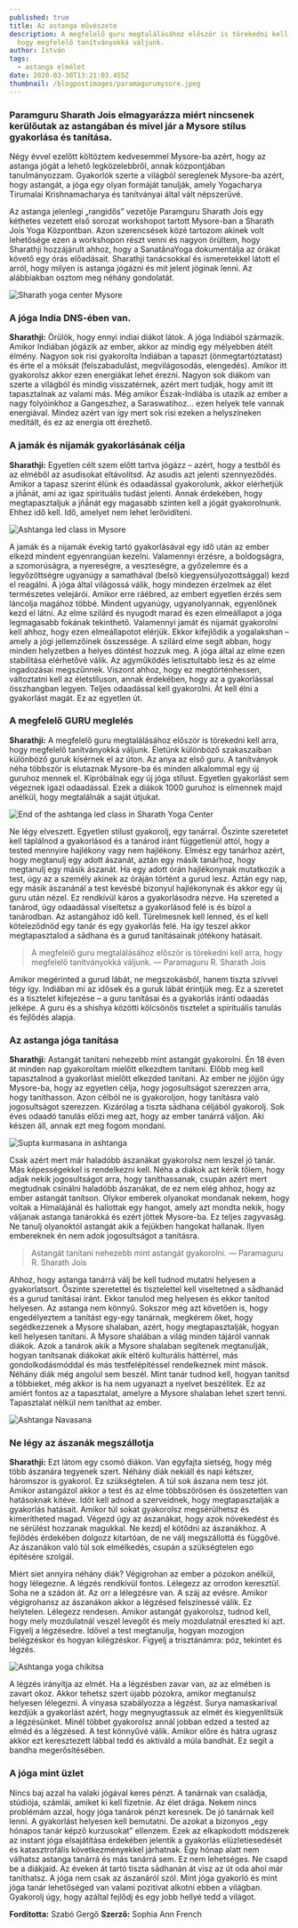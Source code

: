 ```yaml
---
published: true
title: Az astanga művészete
description: A megfelelő guru megtalálásához először is törekedni kell arra,
  hogy megfelelő tanítványokká váljunk.
author: István
tags:
  - astanga elmélet
date: 2020-03-30T13:21:03.455Z
thumbnail: /blogpostimages/paramagurumysore.jpeg
---
```

### Paramguru Sharath Jois elmagyarázza miért nincsenek kerülőutak az astangában és mivel jár a Mysore stílus gyakorlása és tanítása.

Négy évvel ezelőtt költöztem kedvesemmel Mysore-ba azért, hogy az astanga jógát a lehető legközelebbről, annak központjában tanulmányozzam. Gyakorlók szerte a világból sereglenek Mysore-ba azért, hogy astangát, a jóga egy olyan formáját tanulják, amely Yogacharya Tirumalai Krishnamacharya és tanítványai által vált népszerűvé.

Az astanga jelenlegi „rangidős” vezetője Paramguru Sharath Jois egy kéthetes vezetett első sorozat workshopot tartott Mysore-ban a Sharath Jois Yoga Központban. Azon szerencsések közé tartozom akinek volt lehetősége ezen a workshopon részt venni és nagyon örültem, hogy Sharathji hozzájárult ahhoz, hogy a SanatãnaYoga dokumentálja az órákat követő egy órás előadásait. Sharathji tanácsokkal és ismeretekkel látott el arról, hogy milyen is astanga jógázni és mit jelent jóginak lenni. Az alábbiakban osztom meg néhány gondolatát.

![Sharath yoga center Mysore](/blogpostimages/2.jpg)

### A jóga India DNS-ében van.

**Sharathji:** Örülök, hogy ennyi indiai diákot látok. A jóga Indiából származik. Amikor Indiában jógázik az ember, akkor az mindig egy mélyebben átélt élmény. Nagyon sok risi gyakorolta Indiában a tapaszt (önmegtartóztatást) és érte el a móksát (felszabadulást, megvilágosodás, elengedés). Amikor itt gyakorolsz akkor ezen energiákat lehet érezni. Nagyon sok diákom van szerte a világból és mindig visszatérnek, azért mert tudják, hogy amit itt tapasztalnak az valami más. Még amikor Észak-Indiába is utazik az ember a nagy folyóinkhoz a Gangeszhez, a Saraswatihoz… ezen helyek tele vannak energiával. Mindez azért van így mert sok risi ezeken a helyszíneken meditált, és ez az energia ott érezhető.

### A jamák és nijamák gyakorlásának célja

**Sharathji:**  Egyetlen célt szem előtt tartva jógázz – azért, hogy a testből és az elméből az asudisokat eltávolítsd. Az asudis azt jelenti szennyeződés. Amikor a tapasz szerint élünk és odaadással gyakorolunk, akkor elérhetjük a jñā́nát, ami az igaz spirituális tudást jelenti. Annak érdekében, hogy megtapasztaljuk a jñā́nát egy magasabb szinten kell a jógát gyakorolnunk. Ehhez idő kell. Idő, amelyet nem lehet lerövidíteni.

![Ashtanga led class in Mysore](/blogpostimages/3c.jpeg)

A jamák és a nijamák évekig tartó gyakorlásával egy idő után az ember elkezd mindent egyenrangúan kezelni. Valamennyi érzésre, a boldogságra, a szomorúságra, a nyereségre, a veszteségre, a győzelemre és a legyőzöttségre ugyanúgy a samathával (belső kiegyensúlyozottsággal) kezd el reagálni. A jóga által világossá válik, hogy mindezen érzelmek az élet természetes velejárói. Amikor erre ráébred, az embert egyetlen érzés sem láncolja magához többé. Mindent ugyanúgy, ugyanolyannak, egyenlőnek kezd el látni. Az elme szilárd és nyugodt marad és ezen elmeállapot a jóga legmagasabb fokának tekinthető. Valamennyi jamát és nijamát gyakorolni kell ahhoz, hogy ezen elmeállapotot elérjük. Ekkor kifejlődik a yogalakshan – amely a jógi jellemzőinek összessége.
A szilárd elme segít abban, hogy minden helyzetben a helyes döntést hozzuk meg. A jóga által az elme ezen stabilitása elérhetővé válik. Az agyműködés letisztultabb lesz és az elme ingadozásai megszűnnek. Viszont ahhoz, hogy ez megtörténhessen, változtatni kell az életstíluson, annak érdekében, hogy az a gyakorlással összhangban legyen. Teljes odaadással kell gyakorolni. Át kell élni a gyakorlást magát. Ez az egyetlen út.

### A megfelelő GURU meglelés

**Sharathji:** A megfelelő guru megtalálásához először is törekedni kell arra, hogy megfelelő tanítványokká váljunk. Életünk különböző szakaszaiban különböző guruk kísérnek el az úton. Az anya az első guru. A tanítványok néha többször is elutaznak Mysore-ba és minden alkalommal egy új guruhoz mennek el. Kipróbálnak egy új jóga stílust. Egyetlen gyakorlást sem végeznek igazi odaadással. Ezek a diákok 1000 guruhoz is elmennek majd anélkül, hogy megtalálnák a saját útjukat.

![End of the ashtanga led class in Sharath Yoga Center](/blogpostimages/4a.jpeg)

Ne légy elveszett. Egyetlen stílust gyakorolj, egy tanárral. Őszinte szeretetet kell táplálnod a gyakorlásod és a tanárod iránt függetlenül attól, hogy a tested mennyire hajlékony vagy nem hajlékony. Elmész egy tanárhoz azért, hogy megtanulj egy adott ászanát, aztán egy másik tanárhoz, hogy megtanulj egy másik ászanát. Ha egy adott órán hajlékonynak mutatkozik a test, úgy az a személy akinek az óráján történt a gurud lesz. Aztán egy nap, egy másik ászanánál a test kevésbé bizonyul hajlékonynak és akkor egy új guru után nézel. Ez rendkívül káros a gyakorlásodra nézve. Ha szereted a tanárod, úgy odaadással viseltetsz a gyakorlásod felé is és bízol a tanárodban. Az astangához idő kell. Türelmesnek kell lenned, és el kell köteleződnöd egy tanár és egy gyakorlás felé. Ha így teszel akkor megtapasztalod a sādhana és a gurud tanításainak jótékony hatásait.

> A megfelelő guru megtalálásához először is törekedni kell arra, hogy megfelelő tanítványokká váljunk.
> — Paramaguru R. Sharath Jois

Amikor megérinted a gurud lábát, ne megszokásból, hanem tiszta szívvel tégy így. Indiában mi az idősek és a guruk lábát érintjük meg. Ez a szeretet és a tisztelet kifejezése – a guru tanításai és a gyakorlás iránti odaadás jelképe. A guru és a shishya közötti kölcsönös tisztelet a spirituális tanulás és fejlődés alapja.

### Az astanga jóga tanítása

**Sharathji:** Astangát tanítani nehezebb mint astangát gyakorolni. Én 18 éven át minden nap gyakoroltam mielőtt elkezdtem tanítani. Előbb meg kell tapasztalnod a gyakorlást mielőtt elkezded tanítani. Az ember ne jöjjön úgy Mysore-ba, hogy az egyetlen célja, hogy jogosultságot szerezzen arra, hogy taníthasson. Azon célból ne is gyakoroljon, hogy tanításra való jogosultságot szerezzen. Kizárólag a tiszta sādhana céljából gyakorolj. Sok éves odaadó tanulás előzi meg azt, hogy az ember tanárrá váljon. Aki készen áll, annak ezt meg fogom mondani.

![Supta kurmasana in ashtanga ](/blogpostimages/5a.jpeg)

Csak azért mert már haladóbb ászanákat gyakorolsz nem leszel jó tanár. Más képességekkel is rendelkezni kell. Néha a diákok azt kérik tőlem, hogy adjak nekik jogosultságot arra, hogy taníthassanak, csupán azért mert megtudnak csinálni haladóbb ászanákat, de ez nem elég ahhoz, hogy az ember astangát tanítson. Olykor emberek olyanokat mondanak nekem, hogy voltak a Himalájánál és hallottak egy hangot, amely azt mondta nekik, hogy váljanak astanga tanárokká és ezért jöttek Mysore-ba. Ez teljes zagyvaság. Ne tanulj olyanoktól astangát akik a fejükben hangokat hallanak. Ilyen embereknek én nem adok jogosultságot a tanításra.

> Astangát tanítani nehezebb mint astangát gyakorolni.
> — Paramaguru R. Sharath Jois

Ahhoz, hogy astanga tanárrá válj be kell tudnod mutatni helyesen a gyakorlatsort. Őszinte szeretettel és tisztelettel kell viseltetned a sādhanád és a gurud tanításai iránt. Ekkor tanulod meg helyesen és ekkor tanítod helyesen. Az astanga nem könnyű. Sokszor még azt követően is, hogy engedélyeztem a tanítást egy-egy tanárnak, megkérem őket, hogy segédkezzenek a Mysore shalaban, azért, hogy megtapasztalják, hogyan kell helyesen tanítani. A Mysore shalában a világ minden tájáról vannak diákok. Azok a tanárok akik a Mysore shalaban segítenek megtanulják, hogyan tanítsanak diákokat akik eltérő kulturális háttérrel, más gondolkodásmóddal és más testfelépítéssel rendelkeznek mint mások. Néhány diák még angolul sem beszél. Mint tanár tudnod kell, hogyan tanítsd a többieket, még akkor is ha nem ugyanazt a nyelvet beszélitek. Ez az amiért fontos az a tapasztalat, amelyre a Mysore shalaban lehet szert tenni. Tapasztalat nélkül nem taníthat az ember.

![Ashtanga Navasana](/blogpostimages/6b.jpeg)

### Ne légy az ászanák megszállotja

**Sharathji:** Ezt látom egy csomó diákon. Van egyfajta sietség, hogy még több ászanára tegyenek szert. Néhány diák nekiáll és napi kétszer, háromszor is gyakorol. Ez szükségtelen. A túl sok ászana nem tesz jót. Amikor astangázol akkor a test és az elme többszörösen és összetetten van hatásoknak kitéve. Időt kell adnod a szerveidnek, hogy megtapasztalják a gyakorlás hatásait. Amikor túl sokat gyakorolsz megsérülhetsz és kimerítheted magad. Végezd úgy az ászanákat, hogy azok növekedést és ne sérülést hozzanak magukkal. Ne kezdj el kötődni az ászanákhoz. A fejlődés érdekében dolgozz kitartóan, de ne válj megszállottá és függővé. Az ászanákon való túl sok elmélkedés, csupán a szükségtelen ego építésére szolgál.

Miért siet annyira néhány diák? Végigrohan az ember a pózokon anélkül, hogy lélegezne. A légzés rendkívül fontos. Lélegezz az orrodon keresztül. Soha ne a szádon át. Az orr a lélegzésre van. A száj az evésre. Amikor végigrohansz az ászanákon akkor a légzésed felszínessé válik. Ez helytelen. Lélegezz rendesen. Amikor astangát gyakorolsz, tudnod kell, hogy mely mozdulatnál veszel levegőt és mely mozdulatnál ereszted ki azt. Figyelj a légzésedre. Idővel a test megtanulja, hogyan mozogjon belégzéskor és hogyan kilégzéskor. Figyelj a trisztánámra: póz, tekintet és légzés.

![Ashtanga yoga chikitsa](/blogpostimages/7b.jpeg)

A légzés irányítja az elmét. Ha a légzésben zavar van, az az elmében is zavart okoz. Akkor tehetsz szert újabb pózokra, amikor megtanulsz helyesen lélegezni.  A vinyasa szabályozza a légzést. Surya namaskarival kezdjük a gyakorlást azért, hogy megnyugtassuk az elmét és kiegyenlítsük a légzésünket. Minél többet gyakorolsz annál jobban edzed a tested az elméd és a légzésed. A test könnyűvé válik.
Amikor előre és hátra ugrasz akkor ezt keresztezett lábbal tedd és aktiváld a múla bandhát. Ez segít a bandha megerősítésében.

### A jóga mint üzlet

Nincs baj azzal ha valaki jógával keres pénzt. A tanárnak van családja, stúdiója, számlái, amiket ki kell fizetnie. Az élet drága. Nekem nincs problémám azzal, hogy jóga tanárok pénzt keresnek. De jó tanárnak kell lenni. A gyakorlást helyesen kell bemutatni. De azokat a bizonyos „egy hónapos tanár képző kurzusokat” ellenzem. Ezek az elkapkodott módszerek az instant jóga elsajátítása érdekében jelentik a gyakorlás elüzletiesedését és katasztrofális következményekkel járhatnak. Egy hónap alatt nem válhatsz astanga tanárrá és más tanárrá sem. Ez nem lehetséges. Ne csapd be a diákjaid. Az éveken át tartó tiszta sādhanán át visz az út oda ahol már taníthatsz.
A jóga nem csak az ászanáról szól. Mint jóga gyakorló és mint jóga tanár lehetőséged van valami pozitívat alkotni ebben a világban. Gyakorolj úgy, hogy azáltal fejlődj és egy jobb hellyé tedd a világot.

**Fordította:** Szabó Gergő
**Szerző:** Sophia Ann French
